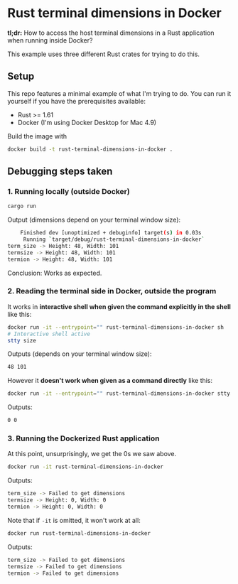 # Rust terminal dimensions in Docker

**tl;dr:** How to access the host terminal dimensions in a Rust application when running inside Docker?

This example uses three different Rust crates for trying to do this.

## Setup

This repo features a minimal example of what I'm trying to do. You can run it yourself if you have the prerequisites available:

- Rust >= 1.61
- Docker (I'm using Docker Desktop for Mac 4.9)

Build the image with

```bash
docker build -t rust-terminal-dimensions-in-docker .
```

## Debugging steps taken

### 1. Running locally (outside Docker)

```bash
cargo run
```

Output (dimensions depend on your terminal window size):

```bash
    Finished dev [unoptimized + debuginfo] target(s) in 0.03s
     Running `target/debug/rust-terminal-dimensions-in-docker`
term_size -> Height: 48, Width: 101
termsize -> Height: 48, Width: 101
termion -> Height: 48, Width: 101
```

Conclusion: Works as expected.

### 2. Reading the terminal side in Docker, outside the program

It works in **interactive shell when given the command explicitly in the shell** like this:

```bash
docker run -it --entrypoint="" rust-terminal-dimensions-in-docker sh
# Interactive shell active
stty size
```

Outputs (depends on your terminal window size):

```bash
48 101
```

However it **doesn't work when given as a command directly** like this:

```bash
docker run -it --entrypoint="" rust-terminal-dimensions-in-docker stty size
```

Outputs:

```bash
0 0
```

### 3. Running the Dockerized Rust application

At this point, unsurprisingly, we get the 0s we saw above.

```bash
docker run -it rust-terminal-dimensions-in-docker
```

Outputs:

```bash
term_size -> Failed to get dimensions
termsize -> Height: 0, Width: 0
termion -> Height: 0, Width: 0
```

Note that if `-it` is omitted, it won't work at all:

```bash
docker run rust-terminal-dimensions-in-docker
```

Outputs:

```bash
term_size -> Failed to get dimensions
termsize -> Failed to get dimensions
termion -> Failed to get dimensions
```
